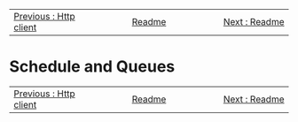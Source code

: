 <!-- menu --><table style='width:100%'><tr><td style='width: 33%'><div style="text-align: left"><a href="./204-http-client.md">Previous : Http client</a></div></td><td style='width: 33%; text-align: center'><div style="Center"><a href="./README.md"> Readme</a></div></td><td style='width: 33%'><div style="text-align: right"><a href="./README.md">Next : Readme</a></div></td></tr></table>

# Schedule and Queues

<!-- menu --><table style='width:100%'><tr><td style='width: 33%'><div style="text-align: left"><a href="./204-http-client.md">Previous : Http client</a></div></td><td style='width: 33%; text-align: center'><div style="Center"><a href="./README.md"> Readme</a></div></td><td style='width: 33%'><div style="text-align: right"><a href="./README.md">Next : Readme</a></div></td></tr></table>
